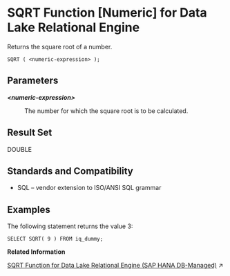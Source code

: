 <!-- loioa5826d0c84f210159ad8a785b1b1ac0b -->

# SQRT Function \[Numeric\] for Data Lake Relational Engine

Returns the square root of a number.



```
SQRT ( <numeric-expression> );
```



<a name="loioa5826d0c84f210159ad8a785b1b1ac0b__SQRT_parm1"/>

## Parameters


<dl>
<dt><b>

*<numeric-expression\>*

</b></dt>
<dd>

The number for which the square root is to be calculated.



</dd>
</dl>



<a name="loioa5826d0c84f210159ad8a785b1b1ac0b__SQRT_returns1"/>

## Result Set

DOUBLE



<a name="loioa5826d0c84f210159ad8a785b1b1ac0b__SQRT_standards1"/>

## Standards and Compatibility

-   SQL – vendor extension to ISO/ANSI SQL grammar



<a name="loioa5826d0c84f210159ad8a785b1b1ac0b__SQRT_examples1"/>

## Examples

The following statement returns the value 3:

```
SELECT SQRT( 9 ) FROM iq_dummy;
```

**Related Information**  


[SQRT Function for Data Lake Relational Engine (SAP HANA DB-Managed)](https://help.sap.com/viewer/a898e08b84f21015969fa437e89860c8/2024_3_QRC/en-US/68228a301678465d9f7020fc48a58d73.html "Returns the square root of a number.") :arrow_upper_right:

